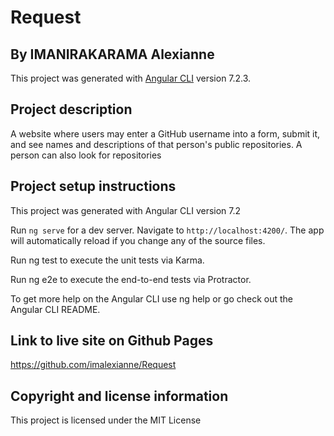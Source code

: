 # Request
## By IMANIRAKARAMA Alexianne
This project was generated with [Angular CLI](https://github.com/angular/angular-cli) version 7.2.3.

## Project description
A website where users may enter a GitHub username into a form, submit it, and see names and descriptions of that person's public repositories. A person can also look for repositories

## Project setup instructions

This project was generated with Angular CLI version 7.2

Run `ng serve` for a dev server. Navigate to `http://localhost:4200/`. The app will automatically reload if you change any of the source files.

Run ng test to execute the unit tests via Karma.

Run ng e2e to execute the end-to-end tests via Protractor.

To get more help on the Angular CLI use ng help or go check out the Angular CLI README.

## Link to live site on Github Pages
https://github.com/imalexianne/Request

## Copyright and license information
This project is licensed under the MIT License